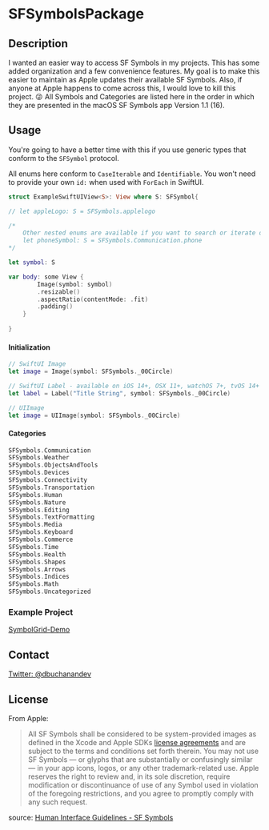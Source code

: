 # SFSymbolsPackage

## Description
I wanted an easier way to access SF Symbols in my projects. This has some added organization and a few convenience features.
My goal is to make this easier to maintain as Apple updates their available SF Symbols.
Also, if anyone at Apple happens to come across this, I would love to kill this project. 😜
All Symbols and Categories are listed here in the order in which they are presented in the macOS SF Symbols app Version 1.1 (16).

## Usage
You're going to have a better time with this if you use generic types that conform to the `SFSymbol` protocol.

All enums here conform to `CaseIterable` and `Identifiable`. You won't need to provide your own `id:` when used with `ForEach` in SwiftUI.


```swift
struct ExampleSwiftUIView<S>: View where S: SFSymbol{

// let appleLogo: S = SFSymbols.applelogo

/* 
    Other nested enums are available if you want to search or iterate over a specific category
    let phoneSymbol: S = SFSymbols.Communication.phone
*/

let symbol: S

var body: some View {
        Image(symbol: symbol)
        .resizable()
        .aspectRatio(contentMode: .fit)
        .padding()
    }
    
}
```

#### Initialization
```swift
// SwiftUI Image
let image = Image(symbol: SFSymbols._00Circle)

// SwiftUI Label - available on iOS 14+, OSX 11+, watchOS 7+, tvOS 14+
let label = Label("Title String", symbol: SFSymbols._00Circle)

// UIImage
let image = UIImage(symbol: SFSymbols._00Circle)
```

#### Categories
```swift
SFSymbols.Communication
SFSymbols.Weather
SFSymbols.ObjectsAndTools
SFSymbols.Devices
SFSymbols.Connectivity
SFSymbols.Transportation
SFSymbols.Human
SFSymbols.Nature
SFSymbols.Editing
SFSymbols.TextFormatting
SFSymbols.Media
SFSymbols.Keyboard
SFSymbols.Commerce
SFSymbols.Time
SFSymbols.Health
SFSymbols.Shapes
SFSymbols.Arrows
SFSymbols.Indices
SFSymbols.Math
SFSymbols.Uncategorized
```

### Example Project
[SymbolGrid-Demo](https://github.com/donavoncade/SymbolGrid-Demo/)

## Contact
[Twitter: @dbuchanandev](https://twitter.com/dbuchanandev)

## License
From Apple:
> All SF Symbols shall be considered to be system-provided images as defined in the Xcode and Apple SDKs [license agreements](https://developer.apple.com/terms/) and are subject to the terms and conditions set forth therein. You may not use SF Symbols — or glyphs that are substantially or confusingly similar — in your app icons, logos, or any other trademark-related use. Apple reserves the right to review and, in its sole discretion, require modification or discontinuance of use of any Symbol used in violation of the foregoing restrictions, and you agree to promptly comply with any such request.
>
source: [Human Interface Guidelines - SF Symbols](https://developer.apple.com/design/human-interface-guidelines/sf-symbols/overview/)

